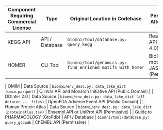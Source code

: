 | **Component Requiring Commercial License** | **Type**         | **Original Location in Codebase**                                    | **Permissive Alternative**                               |
|-------------------------------------------|------------------|-----------------------------------------------------------------------|-----------------------------------------------------------|
| KEGG API                                  | API / Database   | `biomni/tool/database.py: query_kegg`                                | Reactome API (CC-BY 4.0)                                 |
| HOMER                                     | CLI Tool         | `biomni/tool/genomics.py: find_enriched_motifs_with_homer`           | BioPython motifs + JASPAR API (Permissive)               |

| OMIM                                      | Data Source      | `biomni/env_desc.py: data_lake_dict (omim.parquet)`                  | ClinVar API and Monarch Initiative API (Public Domain)   |
| DDInter 2.0                               | Data Source      | `biomni/env_desc.py: data_lake_dict (all ddinter_... files)`         | OpenFDA Adverse Event API (Public Domain)                |
| Human Protein Atlas                       | Data Source      | `biomni/env_desc.py: data_lake_dict (proteinatlas.tsv)`              | Ensembl API or UniProt API (Permissive)                  |
| Guide to PHARMACOLOGY (GtoPdb)            | API / Database   | `biomni/tool/database.py: query_gtopdb`                              | ChEMBL API (Permissive)                                  |
